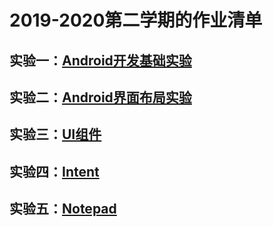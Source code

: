 # 2019-2020第二学期的作业清单



## 实验一：[Android开发基础实验](https://github.com/yoooogaaaa/Android/tree/master/Helloworld)

## 实验二：[Android界面布局实验](https://github.com/yoooogaaaa/Android/tree/master/layout)

## 实验三：[UI组件](https://github.com/yoooogaaaa/Android/tree/master/UI)

## 实验四：[Intent](https://github.com/yoooogaaaa/Android/tree/master/Webview)

## 实验五：[Notepad](https://github.com/yoooogaaaa/Android/tree/master/Notepad)

